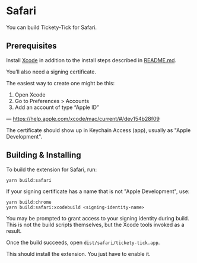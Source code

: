 # Safari

You can build Tickety-Tick for Safari.

## Prerequisites

Install [Xcode](https://apps.apple.com/de/app/xcode/id497799835?l=en&mt=12) in addition to the install steps described in [README.md](./README.md#building).

You’ll also need a signing certificate.

The easiest way to create one might be this:

1. Open Xcode
2. Go to Preferences > Accounts
3. Add an account of type “Apple ID”

— https://help.apple.com/xcode/mac/current/#/dev154b28f09

The certificate should show up in Keychain Access (app), usually as "Apple Development".

## Building & Installing

To build the extension for Safari, run:

```shell
yarn build:safari
```

If your signing certificate has a name that is not "Apple Development", use:

```shell
yarn build:chrome
yarn build:safari:xcodebuild <signing-identity-name>
```

You may be prompted to grant access to your signing identity during build.
This is not the build scripts themselves, but the Xcode tools invoked as a result.

Once the build succeeds, open `dist/safari/tickety-tick.app`.

This should install the extension. You just have to enable it.

